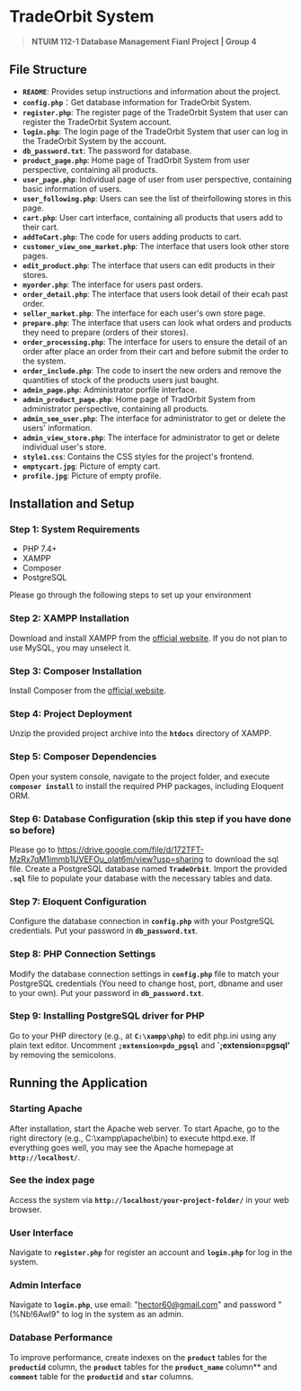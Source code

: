 # **TradeOrbit System**
> **NTUIM 112-1 Database Management Fianl Project | Group 4**

## File Structure

- **`README`**: Provides setup instructions and information about the project.
- **`config.php`**：Get database information for TradeOrbit System.
- **`register.php`**: The register page of the TradeOrbit System that user can register the TradeOrbit System account.
- **`login.php`**: The login page of the TradeOrbit System that user can log in the TradeOrbit System by the account.
- **`db_password.txt`**: The password for database.
- **`product_page.php`**: Home page of TradOrbit System from user perspective, containing all products.
- **`user_page.php`**: Individual page of user from user perspective, containing basic information of users.
- **`user_following.php`**: Users can see the list of theirfollowing stores in this page.
- **`cart.php`**: User cart interface, containing all products that users add to their cart.
- **`addToCart.php`**: The code for users adding products to cart.
- **`customer_view_one_market.php`**: The interface that users look other store pages.
- **`edit_product.php`**: The interface that users can edit products in their stores.
- **`myorder.php`**: The interface for users past orders.
- **`order_detail.php`**: The interface that users look detail of their ecah past order.
- **`seller_market.php`**: The interface for each user's own store page.
- **`prepare.php`**: The interface that users can look what orders and products they need to prepare (orders of their stores).
- **`order_processing.php`**: The interface for users to ensure the detail of an order after place an order from their cart and before submit the order to 
the system.
- **`order_include.php`**: The code to insert the new orders and remove the quantities of stock of the products users just baught.
- **`admin_page.php`**: Administrator porfile interface.
- **`admin_product_page.php`**: Home page of TradOrbit System from administrator perspective, containing all products.
- **`admin_see_user.php`**: The interface for administrator to get or delete the users' information.
- **`admin_view_store.php`**: The interface for administrator to get or delete individual user's store.
- **`style1.css`**: Contains the CSS styles for the project's frontend.
- **`emptycart.jpg`**: Picture of empty cart.
- **`profile.jpg`**: Picture of empty profile.

## **Installation and Setup**

### **Step 1: System Requirements** 

- PHP 7.4+
- XAMPP
- Composer
- PostgreSQL

Please go through the following steps to set up your environment

### **Step 2: XAMPP Installation**

Download and install XAMPP from the [official website](https://www.apachefriends.org/index.html). If you do not plan to use MySQL, you may unselect it. 

### **Step 3: Composer Installation**

Install Composer from the [official website](https://getcomposer.org/download/).

### **Step 4: Project Deployment**

Unzip the provided project archive into the **`htdocs`** directory of XAMPP.

### **Step 5: Composer Dependencies**

Open your system console, navigate to the project folder, and execute **`composer install`** to install the required PHP packages, including Eloquent ORM. 

### **Step 6: Database Configuration** (skip this step if you have done so before)

Please go to https://drive.google.com/file/d/172TFT-MzRx7qM1immb1UVEFOu_olat6m/view?usp=sharing to download the sql file.
Create a PostgreSQL database named **`TradeOrbit`**. Import the provided **`.sql`** file to populate your database with the necessary tables and data.

### **Step 7: Eloquent Configuration**

Configure the database connection in **`config.php`** with your PostgreSQL credentials. Put your password in **`db_password.txt`**. 

### **Step 8: PHP Connection Settings**

Modify the database connection settings in **`config.php`** file to match your PostgreSQL credentials (You need to change host, port, dbname and user to your own). Put your password in **`db_password.txt`**. 

### **Step 9: Installing PostgreSQL driver for PHP**

Go to your PHP directory (e.g., at **`C:\xampp\php`**) to edit php.ini using any plain text editor. Uncomment **`;extension=pdo_pgsql`** and **`;extension=pgsql'** by removing the semicolons. 









## **Running the Application**

### **Starting Apache**

After installation, start the Apache web server. To start Apache, go to the right directory (e.g., C:\xampp\apache\bin) to execute httpd.exe. If everything goes well, you may see the Apache homepage at **`http://localhost/`**.  

### **See the index page**

Access the system via **`http://localhost/your-project-folder/`** in your web browser.

### **User Interface**

Navigate to **`register.php`** for register an account and **`login.php`** for log in the system.

### **Admin Interface**

Navigate to **`login.php`**, use email: "hector60@gmail.com" and password "(%Nb!6Awl9" to log in the system as an admin.

### **Database Performance**

To improve performance, create indexes on the **`product`** tables for the **`productid`** column, the **`product`** tables for the **`product_name`** column** and **`comment`** table for the **`productid`** and **`star`** columns.




